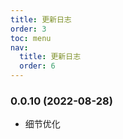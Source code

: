 ```yaml
---
title: 更新日志
order: 3
toc: menu
nav:
  title: 更新日志
  order: 6
---
```


### 0.0.10 (2022-08-28)

- 细节优化
